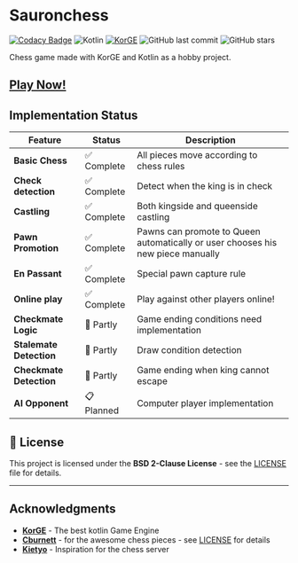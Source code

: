 # Sauronchess

[![Codacy Badge](https://app.codacy.com/project/badge/Grade/09437976fa054f2cb7ad3f32504b4132)](https://app.codacy.com/gh/FSaurenbach/sauronchess/dashboard?utm_source=gh&utm_medium=referral&utm_content=&utm_campaign=Badge_grade)
![Kotlin](https://img.shields.io/badge/Kotlin-2.2.0-purple?style=flat-square&logo=kotlin)
[![KorGE](https://img.shields.io/badge/KorGE-6.0.0-blue?style=flat-square)](https://korge.org/)
![GitHub last commit](https://img.shields.io/github/last-commit/FSaurenbach/sauronchess?style=flat-square)
![GitHub stars](https://img.shields.io/github/stars/FSaurenbach/sauronchess?style=social)

Chess game made with KorGE and Kotlin as a hobby project.

## **[Play Now!](https://fsaurenbach.github.io/sauronchess)**

## Implementation Status

| Feature                 | Status          | Description                                                                     |
|-------------------------|-----------------|---------------------------------------------------------------------------------|
| **Basic Chess**         | ✅ Complete      | All pieces move according to chess rules                                        |
| **Check detection**     | ✅ Complete      | Detect when the king is in check                                                |
| **Castling**            | ✅ Complete      | Both kingside and queenside castling                                            |
| **Pawn Promotion**      | ✅ Complete      | Pawns can promote to Queen automatically or user chooses his new piece manually | 
| **En Passant**          | ✅ Complete      | Special pawn capture rule                                                       |
| **Online play**         | ✅ Complete      | Play against other players online!                                              |
| **Checkmate Logic**     | 🔄 Partly       | Game ending conditions need implementation                                      |
| **Stalemate Detection** | 🔄 Partly       | Draw condition detection                                                        |
| **Checkmate Detection** | 🔄 Partly       | Game ending when king cannot escape                                             |
| **AI Opponent**         | 📋 Planned      | Computer player implementation                                                  |

## 📄 License

This project is licensed under the **BSD 2-Clause License** - see the [LICENSE](LICENSE) file for details.

---

## Acknowledgments

- **[KorGE](https://korge.org/)** - The best kotlin Game Engine
- **[Cburnett](https://commons.wikimedia.org/wiki/User:Cburnett)** - for the awesome chess pieces -
  see [LICENSE](LICENSE) for details
- **[Kietyo](https://github.com/Kietyo)** - Inspiration for the chess server

